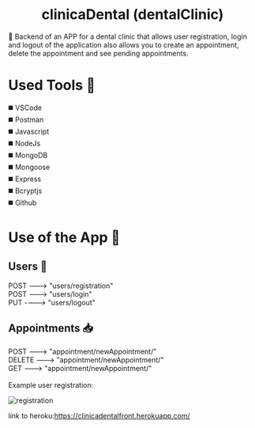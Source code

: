 <h1 align="center">clinicaDental (dentalClinic)</h1>

 📢  Backend of an APP for a dental clinic that allows user registration, login and logout of the application also allows you to create an appointment, delete the appointment and see pending appointments.
 
 # Used Tools 🔨
 
 ◼️ VSCode<br>
 ◼️ Postman<br>
 ◼️ Javascript<br>
 ◼️ NodeJs<br>
 ◼️ MongoDB<br>
 ◼️ Mongoose<br>
 ◼️ Express<br>
 ◼️ Bcryptjs<br>
 ◼️ Github<br>

# Use of the App  📃

<h2>  Users  👥 </h2>
POST ---> "users/registration" <br>
POST ---> "users/login" <br>
PUT ----> "users/logout" <br>

<h2>Appointments 📥 </h2>
POST ---> "appointment/newAppointment/<email>" <br>
DELETE ---> "appointment/newAppointment/<id>" <br>
GET ---> "appointment/newAppointment/<token_id>" <br>
<br>
Example user registration:

![registration](https://user-images.githubusercontent.com/70948045/96374276-07383480-1172-11eb-92cb-999f004fb514.gif)

link to heroku:https://clinicadentalfront.herokuapp.com/

